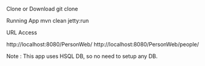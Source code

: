 Clone or Download
 git clone 

Running App
 mvn clean jetty:run

URL Access

http://localhost:8080/PersonWeb/
http://localhost:8080/PersonWeb/people/

Note : This app uses HSQL DB, so no need to setup any DB.
